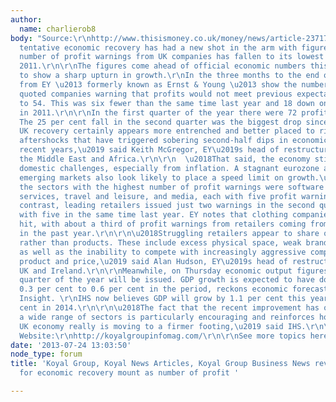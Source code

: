 ```yaml
---
author:
  name: charlierob8
body: "Source:\r\nhttp://www.thisismoney.co.uk/money/news/article-2371796/Further-hopes-economic-recovery-number-profit-warnings-UK-companies-drops-lowest-level-2011.html?ito=feeds-newsxml\r\n\r\nBritain's
  tentative economic recovery has had a new shot in the arm with figures showing the
  number of profit warnings from UK companies has fallen to its lowest level since
  2011.\r\n\r\nThe figures come ahead of official economic numbers this week expected
  to show a sharp upturn in growth.\r\nIn the three months to the end of June figures
  from EY \u2013 formerly known as Ernst & Young \u2013 show the number of stock-market
  quoted companies warning that profits would not meet previous expectations fell
  to 54. This was six fewer than the same time last year and 18 down on the same period
  in 2011.\r\n\r\nIn the first quarter of the year there were 72 profit warnings.
  The 25 per cent fall in the second quarter was the biggest drop since 2011.\r\n\r\n\u2018The
  UK recovery certainly appears more entrenched and better placed to ride out the
  aftershocks that have triggered sobering second-half dips in economic activity in
  recent years,\u2019 said Keith McGregor, EY\u2019s head of restructuring for Europe,
  the Middle East and Africa.\r\n\r\n  \u2018That said, the economy still faces significant
  domestic challenges, especially from inflation. A stagnant eurozone and cooling
  emerging markets also look likely to place a speed limit on growth.\u2019\r\nAmong
  the sectors with the highest number of profit warnings were software and computer
  services, travel and leisure, and media, each with five profit warnings.\r\n\r\nIn
  contrast, leading retailers issued just two warnings in the second quarter compared
  with five in the same time last year. EY notes that clothing companies were worst
  hit, with about a third of profit warnings from retailers coming from such firms
  in the past year.\r\n\r\n\u2018Struggling retailers appear to share operating characteristics,
  rather than products. These include excess physical space, weak brands, low differentiation
  as well as the inability to compete with increasingly aggressive competitors on
  product and price,\u2019 said Alan Hudson, EY\u2019s head of restructuring for the
  UK and Ireland.\r\n\r\nMeanwhile, on Thursday economic output figures for the second
  quarter of the year will be issued. GDP growth is expected to have doubled from
  0.3 per cent to 0.6 per cent in the period, reckons economic forecasters IHS Global
  Insight. \r\nIHS now believes GDP will grow by 1.1 per cent this year and 1.8 per
  cent in 2014.\r\n\r\n\u2018The fact that the recent improvement has occurred across
  a wide range of sectors is particularly encouraging and reinforces hopes that the
  UK economy really is moving to a firmer footing,\u2019 said IHS.\r\n\r\nVisit our
  Website:\r\nhttp://koyalgroupinfomag.com/\r\n\r\nSee more topics here:\r\nhttp://koyalgroupinfomag.com/blog/\r\n"
date: '2013-07-24 13:03:50'
node_type: forum
title: 'Koyal Group, Koyal News Articles, Koyal Group Business News reviews, Hopes
  for economic recovery mount as number of profit '

---
```

